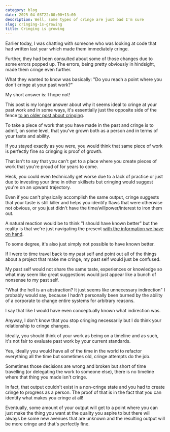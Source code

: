 ```yaml
---
category: blog
date: 2025-04-03T22:00:00+13:00
description: Well, some types of cringe are just bad I'm sure
slug: cringing-is-growing
title: Cringing is growing
---
```


Earlier today, I was chatting with someone who was looking at code that had written last year which made them immediately cringe.

Further, they had been consulted about some of those changes due to some errors popped up. The errors, being pretty obviously in hindsight, made them cringe even further.

What they wanted to know was basically: "Do you reach a point where you don't cringe at your past work?"

My short answer is: I hope not!

This post is my longer answer about why it seems ideal to cringe at your past work and in some ways, it's essentially just the opposite side of the fence [to an older post about cringing](https://utf9k.net/blog/publish-old-works/).

To take a piece of work that you have made in the past and cringe is to admit, on some level, that you've grown both as a person and in terms of your taste and ability.

If you stayed exactly as you were, you would think that same piece of work is perfectly fine so cringing is proof of growth.

That isn't to say that you can't get to a place where you create pieces of work that you're proud of for years to come.

Heck, you could even technically get worse due to a lack of practice or just due to investing your time in other skillsets but cringing would suggest you're on an upward trajectory.

Even if you can't physically accomplish the same output, cringe suggests that your taste is still killer and helps you identify flaws that were otherwise not obvious, or you just didn't have the time/willpower/interest to iron them out.

A natural reaction would be to think "I should have known better" but the reality is that we're just navigating the present [with the information we have on hand](https://en.wikipedia.org/wiki/Hindsight_bias).

To some degree, it's also just simply not possible to have known better.

If I were to time travel back to my past self and point out all of the things about a project that make me cringe, my past self would just be confused.

My past self would not share the same taste, experiences or knowledge so what may seem like great suggestions would just appear like a bunch of nonsense to my past self.

"What the hell is an abstraction? It just seems like unnecessary indirection" I probably would say, because I hadn't personally been burned by the ability of a corporate to change entire systems for arbitrary reasons.

I say that like I would have even conceptually known what indirection was.

Anyway, I don't know that you stop cringing necessarily but I do think your relationship to cringe changes.

Ideally, you should think of your work as being on a timeline and as such, it's not fair to evaluate past work by your current standards.

Yes, ideally you would have all of the time in the world to refactor everything all the time but sometimes old, cringe attempts do the job.

Sometimes those decisions are wrong and broken but short of time travelling (or delegating the work to someone else), there is no timeline where that thing you made isn't cringe.

In fact, that output couldn't exist in a non-cringe state and you had to create cringe to progress as a person. The proof of that is in the fact that you can identify what makes you cringe at all!

Eventually, some amount of your output will get to a point where you can just make the thing you want at the quality you aspire to but there will always be some new avenues that are unknown and the resulting output will be more cringe and that's perfectly fine.